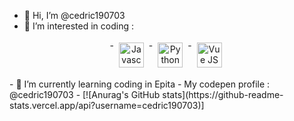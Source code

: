- 👋 Hi, I’m @cedric190703
- 👀 I’m interested in coding :
<p align="center">
- <img src="https://cdn-icons-png.flaticon.com/512/5968/5968292.png" alt="Javascript" height="40" style="vertical-align:top; margin:4px">
- <img src="https://s3.dualstack.us-east-2.amazonaws.com/pythondotorg-assets/media/community/logos/python-logo-only.png" alt="Python" height="40" style="vertical-align:top; margin:4px">
- <img src="https://masteringjs.io/assets/images/vue/vue.png" alt="Vue JS" height="40" style="vertical-align:top; margin:4px">
</p>
- 🌱 I’m currently learning coding in Epita
- My codepen profile : @cedric190703
- [![Anurag's GitHub stats](https://github-readme-stats.vercel.app/api?username=cedric190703)]
<!---
cedric190703/cedric190703 is a ✨ special ✨ repository because its `README.md` (this file) appears on your GitHub profile.
You can click the Preview link to take a look at your changes.
--->
